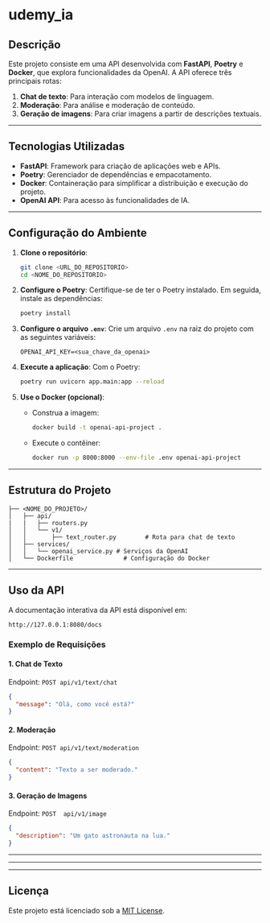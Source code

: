 # udemy_ia

## Descrição
Este projeto consiste em uma API desenvolvida com **FastAPI**, **Poetry** e **Docker**, que explora funcionalidades da OpenAI. A API oferece três principais rotas:

1. **Chat de texto**: Para interação com modelos de linguagem.
2. **Moderação**: Para análise e moderação de conteúdo.
3. **Geração de imagens**: Para criar imagens a partir de descrições textuais.

---

## Tecnologias Utilizadas

- **FastAPI**: Framework para criação de aplicações web e APIs.
- **Poetry**: Gerenciador de dependências e empacotamento.
- **Docker**: Containeração para simplificar a distribuição e execução do projeto.
- **OpenAI API**: Para acesso às funcionalidades de IA.

---

## Configuração do Ambiente

1. **Clone o repositório**:
   ```bash
   git clone <URL_DO_REPOSITORIO>
   cd <NOME_DO_REPOSITORIO>
   ```

2. **Configure o Poetry**:
   Certifique-se de ter o Poetry instalado. Em seguida, instale as dependências:
   ```bash
   poetry install
   ```

3. **Configure o arquivo `.env`**:
   Crie um arquivo `.env` na raiz do projeto com as seguintes variáveis:
   ```env
   OPENAI_API_KEY=<sua_chave_da_openai>
   ```

4. **Execute a aplicação**:
   Com o Poetry:
   ```bash
   poetry run uvicorn app.main:app --reload
   ```

5. **Use o Docker (opcional)**:
   
   - Construa a imagem:
     ```bash
     docker build -t openai-api-project .
     ```
   - Execute o contêiner:
     ```bash
     docker run -p 8000:8000 --env-file .env openai-api-project
     ```

---

## Estrutura do Projeto

```
├── <NOME_DO_PROJETO>/
│   ├── api/
|   |   ├── routers.py    
│   │   └── v1/
│   │       ├── text_router.py        # Rota para chat de texto
│   ├── services/
│   │   └── openai_service.py # Serviços da OpenAI
│   └── Dockerfile              # Configuração do Docker
```

---

## Uso da API

A documentação interativa da API está disponível em:
```
http://127.0.0.1:8080/docs
```

### Exemplo de Requisições

#### 1. Chat de Texto
Endpoint: `POST api/v1/text/chat`

```json
{
  "message": "Olá, como você está?"
}
```

#### 2. Moderação
Endpoint: `POST api/v1/text/moderation`

```json
{
  "content": "Texto a ser moderado."
}
```

#### 3. Geração de Imagens
Endpoint: `POST  api/v1/image`

```json
{
  "description": "Um gato astronauta na lua."
}
```

---


---

---

## Licença

Este projeto está licenciado sob a [MIT License](LICENSE).

